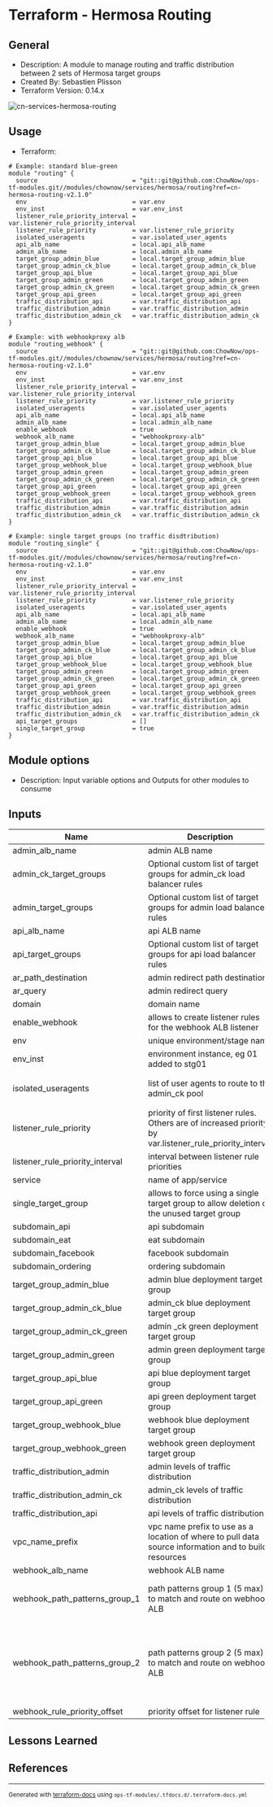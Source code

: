 <!-- BEGIN_TF_DOCS -->
# Terraform - Hermosa Routing

## General

* Description: A module to manage routing and traffic distribution between 2 sets of Hermosa target groups
* Created By: Sebastien Plisson
* Terraform Version: 0.14.x

![cn-services-hermosa-routing](https://github.com/ChowNow/ops-tf-modules/workflows/cn-services-hermosa-routing/badge.svg)

## Usage

* Terraform:

```hcl
# Example: standard blue-green
module "routing" {
  source                          = "git::git@github.com:ChowNow/ops-tf-modules.git//modules/chownow/services/hermosa/routing?ref=cn-hermosa-routing-v2.1.0"
  env                             = var.env
  env_inst                        = var.env_inst
  listener_rule_priority_interval = var.listener_rule_priority_interval
  listener_rule_priority          = var.listener_rule_priority
  isolated_useragents             = var.isolated_user_agents
  api_alb_name                    = local.api_alb_name
  admin_alb_name                  = local.admin_alb_name
  target_group_admin_blue         = local.target_group_admin_blue
  target_group_admin_ck_blue      = local.target_group_admin_ck_blue
  target_group_api_blue           = local.target_group_api_blue
  target_group_admin_green        = local.target_group_admin_green
  target_group_admin_ck_green     = local.target_group_admin_ck_green
  target_group_api_green          = local.target_group_api_green
  traffic_distribution_api        = var.traffic_distribution_api
  traffic_distribution_admin      = var.traffic_distribution_admin
  traffic_distribution_admin_ck   = var.traffic_distribution_admin_ck
}

# Example: with webhookproxy alb
module "routing_webhook" {
  source                          = "git::git@github.com:ChowNow/ops-tf-modules.git//modules/chownow/services/hermosa/routing?ref=cn-hermosa-routing-v2.1.0"
  env                             = var.env
  env_inst                        = var.env_inst
  listener_rule_priority_interval = var.listener_rule_priority_interval
  listener_rule_priority          = var.listener_rule_priority
  isolated_useragents             = var.isolated_user_agents
  api_alb_name                    = local.api_alb_name
  admin_alb_name                  = local.admin_alb_name
  enable_webhook                  = true
  webhook_alb_name                = "webhookproxy-alb"
  target_group_admin_blue         = local.target_group_admin_blue
  target_group_admin_ck_blue      = local.target_group_admin_ck_blue
  target_group_api_blue           = local.target_group_api_blue
  target_group_webhook_blue       = local.target_group_webhook_blue
  target_group_admin_green        = local.target_group_admin_green
  target_group_admin_ck_green     = local.target_group_admin_ck_green
  target_group_api_green          = local.target_group_api_green
  target_group_webhook_green      = local.target_group_webhook_green
  traffic_distribution_api        = var.traffic_distribution_api
  traffic_distribution_admin      = var.traffic_distribution_admin
  traffic_distribution_admin_ck   = var.traffic_distribution_admin_ck
}

# Example: single target groups (no traffic disdtribution)
module "routing_single" {
  source                          = "git::git@github.com:ChowNow/ops-tf-modules.git//modules/chownow/services/hermosa/routing?ref=cn-hermosa-routing-v2.1.0"
  env                             = var.env
  env_inst                        = var.env_inst
  listener_rule_priority_interval = var.listener_rule_priority_interval
  listener_rule_priority          = var.listener_rule_priority
  isolated_useragents             = var.isolated_user_agents
  api_alb_name                    = local.api_alb_name
  admin_alb_name                  = local.admin_alb_name
  enable_webhook                  = true
  webhook_alb_name                = "webhookproxy-alb"
  target_group_admin_blue         = local.target_group_admin_blue
  target_group_admin_ck_blue      = local.target_group_admin_ck_blue
  target_group_api_blue           = local.target_group_api_blue
  target_group_webhook_blue       = local.target_group_webhook_blue
  target_group_admin_green        = local.target_group_admin_green
  target_group_admin_ck_green     = local.target_group_admin_ck_green
  target_group_api_green          = local.target_group_api_green
  target_group_webhook_green      = local.target_group_webhook_green
  traffic_distribution_api        = var.traffic_distribution_api
  traffic_distribution_admin      = var.traffic_distribution_admin
  traffic_distribution_admin_ck   = var.traffic_distribution_admin_ck
  api_target_groups               = []
  single_target_group             = true
}
```

## Module options

* Description: Input variable options and Outputs for other modules to consume

## Inputs

| Name | Description | Type | Default | Required |
|------|-------------|------|---------|:--------:|
| admin\_alb\_name | admin ALB name | `any` | n/a | yes |
| admin\_ck\_target\_groups | Optional custom list of target groups for admin\_ck load balancer rules | `list` | `[]` | no |
| admin\_target\_groups | Optional custom list of target groups for admin load balancer rules | `list` | `[]` | no |
| api\_alb\_name | api ALB name | `any` | n/a | yes |
| api\_target\_groups | Optional custom list of target groups for api load balancer rules | `list` | `[]` | no |
| ar\_path\_destination | admin redirect path destination | `string` | `"/#{path}"` | no |
| ar\_query | admin redirect query | `string` | `"#{query}"` | no |
| domain | domain name | `string` | `"chownow.com"` | no |
| enable\_webhook | allows to create listener rules for the webhook ALB listener | `bool` | `false` | no |
| env | unique environment/stage name | `any` | n/a | yes |
| env\_inst | environment instance, eg 01 added to stg01 | `string` | `""` | no |
| isolated\_useragents | list of user agents to route to the admin\_ck pool | `list` | ```[ "cloudkitchens", "CubohBot/*", "OrderRobot/*" ]``` | no |
| listener\_rule\_priority | priority of first listener rules. Others are of increased priority by var.listener\_rule\_priority\_interval | `number` | `5` | no |
| listener\_rule\_priority\_interval | interval between listener rule priorities | `number` | `5` | no |
| service | name of app/service | `string` | `"hermosa"` | no |
| single\_target\_group | allows to force using a single target group to allow deletion of the unused target group | `bool` | `false` | no |
| subdomain\_api | api subdomain | `string` | `"api"` | no |
| subdomain\_eat | eat subdomain | `string` | `"eat"` | no |
| subdomain\_facebook | facebook subdomain | `string` | `"facebook"` | no |
| subdomain\_ordering | ordering subdomain | `string` | `"ordering"` | no |
| target\_group\_admin\_blue | admin blue deployment target group | `any` | n/a | yes |
| target\_group\_admin\_ck\_blue | admin\_ck blue deployment target group | `any` | n/a | yes |
| target\_group\_admin\_ck\_green | admin \_ck green deployment target group | `any` | n/a | yes |
| target\_group\_admin\_green | admin green deployment target group | `any` | n/a | yes |
| target\_group\_api\_blue | api blue deployment target group | `any` | n/a | yes |
| target\_group\_api\_green | api green deployment target group | `any` | n/a | yes |
| target\_group\_webhook\_blue | webhook blue deployment target group | `string` | `""` | no |
| target\_group\_webhook\_green | webhook green deployment target group | `string` | `""` | no |
| traffic\_distribution\_admin | admin levels of traffic distribution | `string` | `"blue"` | no |
| traffic\_distribution\_admin\_ck | admin\_ck levels of traffic distribution | `string` | `"blue"` | no |
| traffic\_distribution\_api | api levels of traffic distribution | `string` | `"blue"` | no |
| vpc\_name\_prefix | vpc name prefix to use as a location of where to pull data source information and to build resources | `string` | `"main"` | no |
| webhook\_alb\_name | webhook ALB name | `string` | `""` | no |
| webhook\_path\_patterns\_group\_1 | path patterns group 1 (5 max) to match and route on webhook ALB | `list` | ```[ "/yelp/*", "/api/yelp/*", "/api/webhook", "/api/webhook/*" ]``` | no |
| webhook\_path\_patterns\_group\_2 | path patterns group 2 (5 max) to match and route on webhook ALB | `list` | ```[ "/.well-known/apple-developer-merchantid-domain-association", "/api/google-food", "/api/google-food/*" ]``` | no |
| webhook\_rule\_priority\_offset | priority offset for listener rule | `number` | `100` | no |



## Lessons Learned

## References

---

<sub>Generated with [terraform-docs](https://terraform-docs.io/) using `ops-tf-modules/.tfdocs.d/.terraform-docs.yml`<sub>
<!-- END_TF_DOCS -->